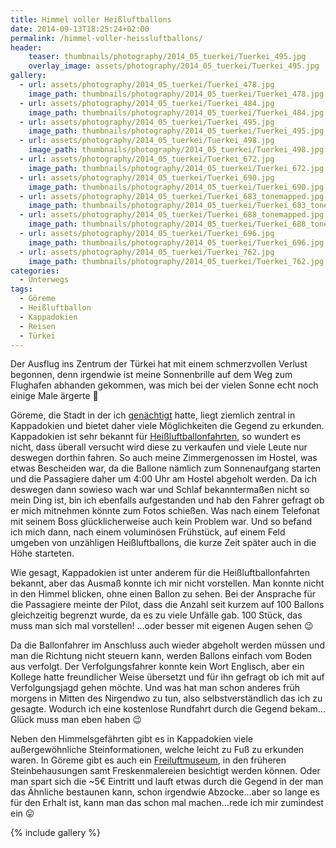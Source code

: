 ```yaml
---
title: Himmel voller Heißluftballons
date: 2014-09-13T18:25:24+02:00
permalink: /himmel-voller-heissluftballons/
header:
    teaser: thumbnails/photography/2014_05_tuerkei/Tuerkei_495.jpg
    overlay_image: assets/photography/2014_05_tuerkei/Tuerkei_495.jpg
gallery:
  - url: assets/photography/2014_05_tuerkei/Tuerkei_478.jpg
    image_path: thumbnails/photography/2014_05_tuerkei/Tuerkei_478.jpg
  - url: assets/photography/2014_05_tuerkei/Tuerkei_484.jpg
    image_path: thumbnails/photography/2014_05_tuerkei/Tuerkei_484.jpg
  - url: assets/photography/2014_05_tuerkei/Tuerkei_495.jpg
    image_path: thumbnails/photography/2014_05_tuerkei/Tuerkei_495.jpg
  - url: assets/photography/2014_05_tuerkei/Tuerkei_498.jpg
    image_path: thumbnails/photography/2014_05_tuerkei/Tuerkei_498.jpg
  - url: assets/photography/2014_05_tuerkei/Tuerkei_672.jpg
    image_path: thumbnails/photography/2014_05_tuerkei/Tuerkei_672.jpg
  - url: assets/photography/2014_05_tuerkei/Tuerkei_690.jpg
    image_path: thumbnails/photography/2014_05_tuerkei/Tuerkei_690.jpg
  - url: assets/photography/2014_05_tuerkei/Tuerkei_683_tonemapped.jpg
    image_path: thumbnails/photography/2014_05_tuerkei/Tuerkei_683_tonemapped.jpg
  - url: assets/photography/2014_05_tuerkei/Tuerkei_688_tonemapped.jpg
    image_path: thumbnails/photography/2014_05_tuerkei/Tuerkei_688_tonemapped.jpg
  - url: assets/photography/2014_05_tuerkei/Tuerkei_696.jpg
    image_path: thumbnails/photography/2014_05_tuerkei/Tuerkei_696.jpg
  - url: assets/photography/2014_05_tuerkei/Tuerkei_762.jpg
    image_path: thumbnails/photography/2014_05_tuerkei/Tuerkei_762.jpg
categories:
  - Unterwegs
tags:
  - Göreme
  - Heißluftballon
  - Kappadokien
  - Reisen
  - Türkei
---
```

Der Ausflug ins Zentrum der Türkei hat mit einem schmerzvollen Verlust begonnen, 
denn irgendwie ist meine Sonnenbrille auf dem Weg zum Flughafen abhanden gekommen, 
was mich bei der vielen Sonne echt noch einige Male ärgerte 🙁

Göreme, die Stadt in der ich [genächtigt](http://www.nomadcavehotel.com/) hatte, liegt ziemlich zentral in Kappadokien 
und bietet daher viele Möglichkeiten die Gegend zu erkunden. Kappadokien ist sehr bekannt für [Heißluftballonfahrten](http://www.royalballoon.com/), 
so wundert es nicht, dass überall versucht wird diese zu verkaufen und viele Leute nur deswegen dorthin fahren. 
So auch meine Zimmergenossen im Hostel, was etwas Bescheiden war, da die Ballone nämlich zum Sonnenaufgang starten 
und die Passagiere daher um 4:00 Uhr am Hostel abgeholt werden. Da ich deswegen dann sowieso wach war und Schlaf bekanntermaßen nicht so mein Ding ist, 
bin ich ebenfalls aufgestanden und hab den Fahrer gefragt ob er mich mitnehmen könnte zum Fotos schießen. 
Was nach einem Telefonat mit seinem Boss glücklicherweise auch kein Problem war. 
Und so befand ich mich dann, nach einem voluminösen Frühstück, auf einem Feld umgeben von unzähligen Heißluftballons, 
die kurze Zeit später auch in die Höhe starteten.

Wie gesagt, Kappadokien ist unter anderem für die Heißluftballonfahrten bekannt, aber das Ausmaß konnte ich mir nicht vorstellen. 
Man konnte nicht in den Himmel blicken, ohne einen Ballon zu sehen. Bei der Ansprache für die Passagiere meinte der Pilot, 
dass die Anzahl seit kurzem auf 100 Ballons gleichzeitig begrenzt wurde, da es zu viele Unfälle gab. 
100 Stück, das muss man sich mal vorstellen! …oder besser mit eigenen Augen sehen 😉

Da die Ballonfahrer im Anschluss auch wieder abgeholt werden müssen und man die Richtung nicht steuern kann, 
werden Ballons einfach vom Boden aus verfolgt. Der Verfolgungsfahrer konnte kein Wort Englisch, 
aber ein Kollege hatte freundlicher Weise übersetzt und für ihn gefragt ob ich mit auf Verfolgungsjagd gehen möchte. 
Und was hat man schon anderes früh morgens in Mitten des Nirgendwo zu tun, also selbstverständlich das ich zu gesagte. 
Wodurch ich eine kostenlose Rundfahrt durch die Gegend bekam…Glück muss man eben haben 😉

Neben den Himmelsgefährten gibt es in Kappadokien viele außergewöhnliche Steinformationen, welche leicht zu Fuß zu erkunden waren. 
In Göreme gibt es auch ein [Freiluftmuseum](http://www.muze.gov.tr/goreme-en), in den früheren Steinbehausungen samt 
Freskenmalereien besichtigt werden können. Oder man spart sich die ~5€ Eintritt und lauft etwas durch die Gegend in der man das Ähnliche bestaunen kann, 
schon irgendwie Abzocke…aber so lange es für den Erhalt ist, kann man das schon mal machen…rede ich mir zumindest ein 😛

{% include gallery %}